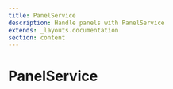 ```yaml
---
title: PanelService
description: Handle panels with PanelService
extends: _layouts.documentation
section: content
---
```


# PanelService